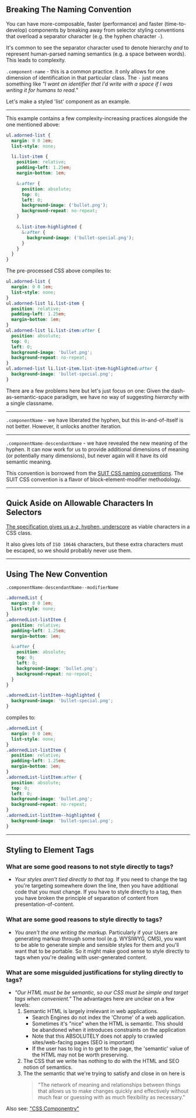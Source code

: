 ## Breaking The Naming Convention

You can have more-composable, faster (performance) and faster (time-to-develop)
components by breaking away from selector styling conventions that overload
a separator character (e.g. the hyphen character `-`).

It's common to see the separator character used to denote hierarchy _and_
to represent human-parsed naming semantics (e.g. a space between words).
This leads to complexity.

`.component-name` - this is a common practice. it only allows for one dimension
of identification in that particular class. The `-` just means something like
_"I want an identifier that I'd write with a space if I was writing it
for humans to read."_

Let's make a styled 'list' component as an example.

---

This example contains a few complexity-increasing practices alongside
the one mentioned above:

```css
ul.adorned-list {
  margin: 0 0 1em;
  list-style: none;

  li.list-item {
    position: relative;
    padding-left: 1.25em;
    margin-bottom: 1em;

    &:after {
      position: absolute;
      top: 0;
      left: 0;
      background-image: ('bullet.png');
      background-repeat: no-repeat;
    }

    &.list-item-highlighted {
      &:after {
        background-image: ('bullet-special.png');
      }
    }
  }
}
```

The pre-processed CSS above compiles to:

```css
ul.adorned-list {
  margin: 0 0 1em;
  list-style: none;
}
ul.adorned-list li.list-item {
  position: relative;
  padding-left: 1.25em;
  margin-bottom: 1em;
}
ul.adorned-list li.list-item:after {
  position: absolute;
  top: 0;
  left: 0;
  background-image: 'bullet.png';
  background-repeat: no-repeat;
}
ul.adorned-list li.list-item.list-item-highlighted:after {
  background-image: 'bullet-special.png';
}
```

There are a few problems here but let's just focus on one:
Given the dash-as-semantic-space paradigm, we have no way of
suggesting _hierarchy_ with a single classname.

---

`.componentName` - we have liberated the hyphen, but this in-and-of-itself
is not better. However, it unlocks another iteration.

---

`.componentName-descendantName` - we have revealed the new meaning of the hyphen. It can now work for us to provide additional dimensions of meaning (or potentially many dimensions), but never again will it have its old semantic meaning.

This convention is borrowed from the [SUIT CSS naming conventions](https://github.com/suitcss/suit/blob/master/doc/naming-conventions.md). The SUIT CSS convention is a flavor of block-element-modifier methodology.

---

## Quick Aside on Allowable Characters In Selectors

[The specification gives us a-z, hyphen, underscore](http://www.w3.org/TR/CSS21/syndata.html#characters) as viable characters in a CSS class.

It also gives lots of `ISO 10646` characters, but these extra characters must be escaped, so we should probably never use them.

---

## Using The New Convention

`.componentName-descendantName--modifierName`

```css
.adornedList {
  margin: 0 0 1em;
  list-style: none;
}
.adornedList-listItem {
  position: relative;
  padding-left: 1.25em;
  margin-bottom: 1em;

  &:after {
    position: absolute;
    top: 0;
    left: 0;
    background-image: 'bullet.png';
    background-repeat: no-repeat;
  }
}

.adornedList-listItem--highlighted {
  background-image: 'bullet-special.png';
}
```

compiles to:

```css
.adornedList {
  margin: 0 0 1em;
  list-style: none;
}
.adornedList-listItem {
  position: relative;
  padding-left: 1.25em;
  margin-bottom: 1em;
}
.adornedList-listItem:after {
  position: absolute;
  top: 0;
  left: 0;
  background-image: 'bullet.png';
  background-repeat: no-repeat;
}
.adornedList-listItem--highlighted {
  background-image: 'bullet-special.png';
}
```

---

## Styling to Element Tags

### What are some good reasons to not style directly to tags?

* *Your styles aren't tied directly to that tag.* If you need to change the tag
  you're targeting somewhere down the line, then you have additional code that you must change.
  If you have to style directly to a tag, then you have broken the principle of separation of content from presentation-of-content.


### What are some good reasons to style directly to tags?

* *You aren't the one writing the markup.* Particularly if your Users are generating markup through some tool (e.g. WYSIWYG, CMS), you want to be able to generate simple and sensible styles for them and you'll want that to be portable. So it might make good sense to style directly to tags when you're dealing with user-generated content.


### What are some misguided justifications for styling directly to tags?

* *"Our HTML must be be semantic, so our CSS
   must be simple and target tags when convenient."*
  The advantages here are unclear on a few levels:
    1. Semantic HTML is largely irrelevant in web applications.
       * Search Engines do not index the 'Chrome' of a web application.
       * Sometimes it's "nice" when the HTML is semantic.
         This should be abandoned when it introduces constraints on the application
       * Note that this ABSOLUTELY does not apply to crawled sites/web-facing pages (SEO is important)
       * If the user has to log in to get to the page, the 'semantic' value of the HTML may not be
         worth preserving.
    2. The CSS that we write has nothing to do with the HTML and SEO notion of semantics.
    3. The the semantic that we're trying to satisfy and close in on here is
       > "The network of meaning and relationships between things that allows us to make changes
       >  quickly and effectively without much fear or guessing with as much flexibility as necessary."


Also see: ["CSS Componentry"](css-componentry.md)
